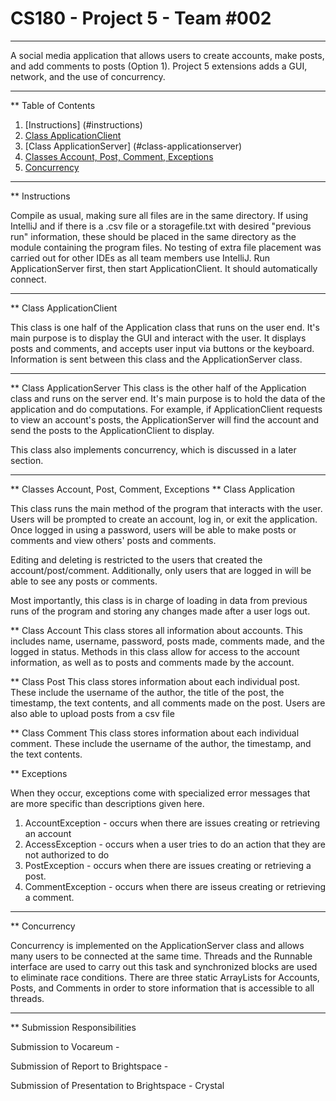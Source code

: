 # CS180 - Project 5 - Team #002
***
A social media application that allows users to create accounts,
make posts, and add comments to posts (Option 1). Project 5 extensions
adds a GUI, network, and the use of concurrency.
***
** Table of Contents
1. [Instructions] (#instructions)
2. [Class ApplicationClient](#class-applicationclient)
3. [Class ApplicationServer] (#class-applicationserver)
4. [Classes Account, Post, Comment, Exceptions](#classes-account-post-comment-exceptions)
5. [Concurrency](#concurrency)
***
** Instructions

Compile as usual, making sure all files are in the same directory.
  If using IntelliJ and if there is a .csv file or a storagefile.txt with desired "previous run" information, 
  these should be placed in the same directory as the module containing the program files.
  No testing of extra file placement was carried out for other IDEs as all team members use IntelliJ.
Run ApplicationServer first, then start ApplicationClient. It should automatically connect. 
***
** Class ApplicationClient

This class is one half of the Application class that runs on the user end. It's main purpose is to 
display the GUI and interact with the user. It displays posts and comments, and accepts user input 
via buttons or the keyboard. Information is sent between this class and the ApplicationServer class.
***
** Class ApplicationServer
This class is the other half of the Application class and runs on the server end. It's main purpose
is to hold the data of the application and do computations. For example, if ApplicationClient requests
to view an account's posts, the ApplicationServer will find the account and send the posts to the 
ApplicationClient to display. 

This class also implements concurrency, which is discussed in a later section.
***
** Classes Account, Post, Comment, Exceptions
** Class Application

This class runs the main method of the program that interacts with the user. 
Users will be prompted to create an account, log in, or exit the application.
Once logged in using a password, users will be able to make posts or comments and view others'
posts and comments.

Editing and deleting is restricted to the users that created the account/post/comment. 
Additionally, only users that are logged in will be able to see any posts or comments.

Most importantly, this class is in charge of loading in data from previous runs of the program
and storing any changes made after a user logs out. 

** Class Account
This class stores all information about accounts. This includes name, username, password,
posts made, comments made, and the logged in status. Methods in this class allow for access
to the account information, as well as to posts and comments made by the account.

** Class Post
This class stores information about each individual post. These include the username of the author, 
the title of the post, the timestamp, the text contents, and all comments made on the post. Users are
also able to upload posts from a csv file

** Class Comment
This class stores information about each individual comment. These include the username of the author,
the timestamp, and the text contents.

** Exceptions

When they occur, exceptions come with specialized error messages that are more specific than
descriptions given here.
1. AccountException - occurs when there are issues creating or retrieving an account
2. AccessException - occurs when a user tries to do an action that they are not authorized to do
3. PostException - occurs when there are issues creating or retrieving a post.
4. CommentException - occurs when there are isseus creating or retrieving a comment. 
***
** Concurrency

Concurrency is implemented on the ApplicationServer class and allows many users to be connected
at the same time. Threads and the Runnable interface are used to carry out this task and synchronized 
blocks are used to eliminate race conditions. There are three static ArrayLists for Accounts, Posts, and Comments
in order to store information that is accessible to all threads. 
***
** Submission Responsibilities

Submission to Vocareum - 

Submission of Report to Brightspace - 

Submission of Presentation to Brightspace - Crystal
